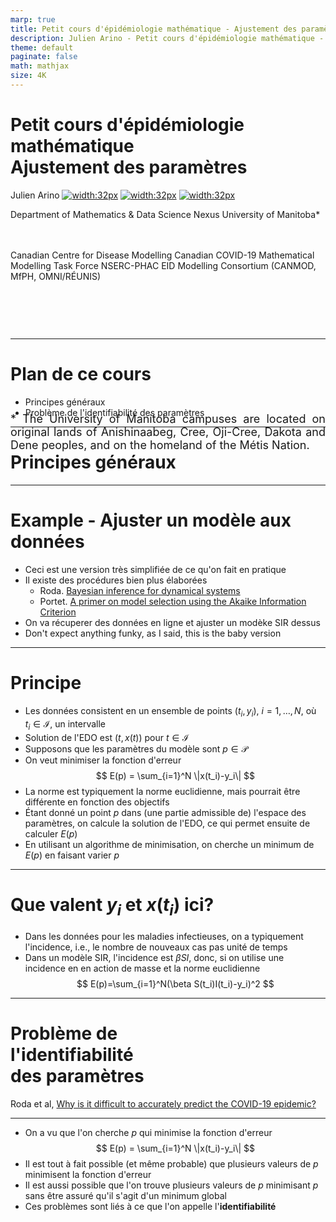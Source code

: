 ```yaml
---
marp: true
title: Petit cours d'épidémiologie mathématique - Ajustement des paramètres
description: Julien Arino - Petit cours d'épidémiologie mathématique - Cours 19 - Ajustement des paramètres
theme: default
paginate: false
math: mathjax
size: 4K
---
```


<style>
  .theorem {
    text-align:justify;
    background-color:#16a085;
    border-radius:20px;
    padding:10px 20px 10px 20px;
    box-shadow: 0px 1px 5px #999;  margin-bottom: 10px;
  }
  .definition {
    text-align:justify;
    background-color:#ededde;
    border-radius:20px;
    padding:10px 20px 10px 20px;
    box-shadow: 0px 1px 5px #999;
    margin-bottom: 10px;
  }
  img[alt~="center"] {
    display: block;
    margin: 0 auto;
  }
</style>

# Petit cours d'épidémiologie mathématique<br/>Ajustement des paramètres

Julien Arino [![width:32px](https://raw.githubusercontent.com/julien-arino/presentations/main/FIGS/icons/email-round.png)](mailto:Julien.Arino@umanitoba.ca) [![width:32px](https://raw.githubusercontent.com/julien-arino/presentations/main/FIGS/icons/world-wide-web.png)](https://julien-arino.github.io/) [![width:32px](https://raw.githubusercontent.com/julien-arino/presentations/main/FIGS/icons/github-icon.png)](https://github.com/julien-arino)

Department of Mathematics & Data Science Nexus
University of Manitoba*

<div style = "font-size:18px; margin-top:-10px; padding-bottom:30px;"></div>

Canadian Centre for Disease Modelling
Canadian COVID-19 Mathematical Modelling Task Force
NSERC-PHAC EID Modelling Consortium (CANMOD, MfPH, OMNI/RÉUNIS)

<div style = "text-align: justify; position: relative; bottom: -5%; font-size:18px;">
* The University of Manitoba campuses are located on original lands of Anishinaabeg, Cree, Oji-Cree, Dakota and Dene peoples, and on the homeland of the Métis Nation.</div>

---

<!-- _backgroundImage: "radial-gradient(white,80%,#f1c40f)" -->
# Plan de ce cours

- Principes généraux
- Problème de l'identifiabilité des paramètres

---

<!-- _backgroundImage: "linear-gradient(to bottom, #f1c40f, 20%, white)" -->
# <!--fit-->Principes généraux

---

# Example - Ajuster un modèle aux données

- Ceci est une version très simplifiée de ce qu'on fait en pratique
- Il existe des procédures bien plus élaborées
  - Roda. [Bayesian inference for dynamical systems](https://doi.org/10.1016/j.idm.2019.12.007)
  - Portet. [A primer on model selection using the Akaike Information Criterion](https://doi.org/10.1016/j.idm.2019.12.010)
- On va récuperer des données en ligne et ajuster un modèke SIR dessus
- Don't expect anything funky, as I said, this is the baby version

---

# Principe

- Les données consistent en un ensemble de points $(t_i,y_i)$, $i=1,\ldots,N$, où $t_i\in\mathcal{I}$, un intervalle
- Solution de l'EDO est $(t,x(t))$ pour $t\in\mathcal{I}$
- Supposons que les paramètres du modèle sont $p\in\mathcal{P}$
- On veut minimiser la fonction d'erreur
$$
E(p) = \sum_{i=1}^N \|x(t_i)-y_i\|
$$
- La norme est typiquement la norme euclidienne, mais pourrait être différente en fonction des objectifs
- Étant donné un point $p$ dans (une partie admissible de) l'espace des paramètres, on calcule la solution de l'EDO, ce qui permet ensuite de calculer $E(p)$
- En utilisant un algorithme de minimisation, on cherche un minimum de $E(p)$ en faisant varier $p$

---

# Que valent $y_i$ et $x(t_i)$ ici?

- Dans les données pour les maladies infectieuses, on a typiquement l'incidence, i.e., le nombre de nouveaux cas pas unité de temps
- Dans un modèle SIR, l'incidence est $\beta SI$, donc, si on utilise une incidence en en action de masse et la norme euclidienne
$$
E(p)=\sum_{i=1}^N(\beta S(t_i)I(t_i)-y_i)^2
$$

---

<!-- _backgroundImage: "linear-gradient(to bottom, #f1c40f, 20%, white)" -->
# <!--fit-->Problème de <br>l'identifiabilité<br> des paramètres

Roda et al, [Why is it difficult to accurately predict the COVID-19 epidemic?](https://doi.org/10.1016/j.idm.2020.03.001)

---

- On a vu que l'on cherche $p$ qui minimise la fonction d'erreur
$$
E(p) = \sum_{i=1}^N \|x(t_i)-y_i\|
$$
- Il est tout à fait possible (et même probable) que plusieurs valeurs de $p$ minimisent la fonction d'erreur
- Il est aussi possible que l'on trouve plusieurs valeurs de $p$ minimisant $p$ sans être assuré qu'il s'agit d'un minimum global
- Ces problèmes sont liés à ce que l'on appelle l'**identifiabilité**